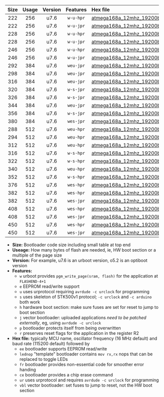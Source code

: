 |Size|Usage|Version|Features|Hex file|
|:-:|:-:|:-:|:-:|:--|
|222|256|u7.6|`w-u-hpr`|[atmega168a_12mhz_19200bps_ur.hex](https://raw.githubusercontent.com/stefanrueger/urboot/main//atmega168a_12mhz_19200bps_ur.hex)|
|222|256|u7.6|`w-u-jpr`|[atmega168a_12mhz_19200bps_ur_vbl.hex](https://raw.githubusercontent.com/stefanrueger/urboot/main//atmega168a_12mhz_19200bps_ur_vbl.hex)|
|228|256|u7.6|`w-u-hpr`|[atmega168a_12mhz_19200bps_lednop_ur.hex](https://raw.githubusercontent.com/stefanrueger/urboot/main//atmega168a_12mhz_19200bps_lednop_ur.hex)|
|228|256|u7.6|`w-u-jpr`|[atmega168a_12mhz_19200bps_lednop_ur_vbl.hex](https://raw.githubusercontent.com/stefanrueger/urboot/main//atmega168a_12mhz_19200bps_lednop_ur_vbl.hex)|
|246|256|u7.6|`w-u-hpr`|[atmega168a_12mhz_19200bps_lednop_fr_ur.hex](https://raw.githubusercontent.com/stefanrueger/urboot/main//atmega168a_12mhz_19200bps_lednop_fr_ur.hex)|
|246|256|u7.6|`w-u-jpr`|[atmega168a_12mhz_19200bps_lednop_fr_ur_vbl.hex](https://raw.githubusercontent.com/stefanrueger/urboot/main//atmega168a_12mhz_19200bps_lednop_fr_ur_vbl.hex)|
|292|384|u7.6|`weu-jpr`|[atmega168a_12mhz_19200bps_ee_ur_vbl.hex](https://raw.githubusercontent.com/stefanrueger/urboot/main//atmega168a_12mhz_19200bps_ee_ur_vbl.hex)|
|298|384|u7.6|`weu-jpr`|[atmega168a_12mhz_19200bps_ee_lednop_ur_vbl.hex](https://raw.githubusercontent.com/stefanrueger/urboot/main//atmega168a_12mhz_19200bps_ee_lednop_ur_vbl.hex)|
|316|384|u7.6|`weu-jpr`|[atmega168a_12mhz_19200bps_ee_lednop_fr_ur_vbl.hex](https://raw.githubusercontent.com/stefanrueger/urboot/main//atmega168a_12mhz_19200bps_ee_lednop_fr_ur_vbl.hex)|
|320|384|u7.6|`w-s-jpr`|[atmega168a_12mhz_19200bps_vbl.hex](https://raw.githubusercontent.com/stefanrueger/urboot/main//atmega168a_12mhz_19200bps_vbl.hex)|
|326|384|u7.6|`w-s-jpr`|[atmega168a_12mhz_19200bps_lednop_vbl.hex](https://raw.githubusercontent.com/stefanrueger/urboot/main//atmega168a_12mhz_19200bps_lednop_vbl.hex)|
|344|384|u7.6|`weu-jpr`|[atmega168a_12mhz_19200bps_ee_lednop_fr_ce_ur_vbl.hex](https://raw.githubusercontent.com/stefanrueger/urboot/main//atmega168a_12mhz_19200bps_ee_lednop_fr_ce_ur_vbl.hex)|
|356|384|u7.6|`w-s-jpr`|[atmega168a_12mhz_19200bps_lednop_fr_vbl.hex](https://raw.githubusercontent.com/stefanrueger/urboot/main//atmega168a_12mhz_19200bps_lednop_fr_vbl.hex)|
|380|384|u7.6|`wes-jpr`|[atmega168a_12mhz_19200bps_ee_vbl.hex](https://raw.githubusercontent.com/stefanrueger/urboot/main//atmega168a_12mhz_19200bps_ee_vbl.hex)|
|288|512|u7.6|`weu-hpr`|[atmega168a_12mhz_19200bps_ee_ur.hex](https://raw.githubusercontent.com/stefanrueger/urboot/main//atmega168a_12mhz_19200bps_ee_ur.hex)|
|294|512|u7.6|`weu-hpr`|[atmega168a_12mhz_19200bps_ee_lednop_ur.hex](https://raw.githubusercontent.com/stefanrueger/urboot/main//atmega168a_12mhz_19200bps_ee_lednop_ur.hex)|
|312|512|u7.6|`weu-hpr`|[atmega168a_12mhz_19200bps_ee_lednop_fr_ur.hex](https://raw.githubusercontent.com/stefanrueger/urboot/main//atmega168a_12mhz_19200bps_ee_lednop_fr_ur.hex)|
|316|512|u7.6|`w-s-hpr`|[atmega168a_12mhz_19200bps.hex](https://raw.githubusercontent.com/stefanrueger/urboot/main//atmega168a_12mhz_19200bps.hex)|
|322|512|u7.6|`w-s-hpr`|[atmega168a_12mhz_19200bps_lednop.hex](https://raw.githubusercontent.com/stefanrueger/urboot/main//atmega168a_12mhz_19200bps_lednop.hex)|
|340|512|u7.6|`weu-hpr`|[atmega168a_12mhz_19200bps_ee_lednop_fr_ce_ur.hex](https://raw.githubusercontent.com/stefanrueger/urboot/main//atmega168a_12mhz_19200bps_ee_lednop_fr_ce_ur.hex)|
|352|512|u7.6|`w-s-hpr`|[atmega168a_12mhz_19200bps_lednop_fr.hex](https://raw.githubusercontent.com/stefanrueger/urboot/main//atmega168a_12mhz_19200bps_lednop_fr.hex)|
|376|512|u7.6|`wes-hpr`|[atmega168a_12mhz_19200bps_ee.hex](https://raw.githubusercontent.com/stefanrueger/urboot/main//atmega168a_12mhz_19200bps_ee.hex)|
|382|512|u7.6|`wes-hpr`|[atmega168a_12mhz_19200bps_ee_lednop.hex](https://raw.githubusercontent.com/stefanrueger/urboot/main//atmega168a_12mhz_19200bps_ee_lednop.hex)|
|382|512|u7.6|`wes-jpr`|[atmega168a_12mhz_19200bps_ee_lednop_vbl.hex](https://raw.githubusercontent.com/stefanrueger/urboot/main//atmega168a_12mhz_19200bps_ee_lednop_vbl.hex)|
|408|512|u7.6|`wes-hpr`|[atmega168a_12mhz_19200bps_ee_lednop_fr.hex](https://raw.githubusercontent.com/stefanrueger/urboot/main//atmega168a_12mhz_19200bps_ee_lednop_fr.hex)|
|408|512|u7.6|`wes-jpr`|[atmega168a_12mhz_19200bps_ee_lednop_fr_vbl.hex](https://raw.githubusercontent.com/stefanrueger/urboot/main//atmega168a_12mhz_19200bps_ee_lednop_fr_vbl.hex)|
|450|512|u7.6|`wes-hpr`|[atmega168a_12mhz_19200bps_ee_lednop_fr_ce.hex](https://raw.githubusercontent.com/stefanrueger/urboot/main//atmega168a_12mhz_19200bps_ee_lednop_fr_ce.hex)|
|450|512|u7.6|`wes-jpr`|[atmega168a_12mhz_19200bps_ee_lednop_fr_ce_vbl.hex](https://raw.githubusercontent.com/stefanrueger/urboot/main//atmega168a_12mhz_19200bps_ee_lednop_fr_ce_vbl.hex)|

- **Size:** Bootloader code size including small table at top end
- **Useage:** How many bytes of flash are needed, ie, HW boot section or a multiple of the page size
- **Version:** For example, u7.6 is an urboot version, o5.2 is an optiboot version
- **Features:**
  + `w` urboot provides `pgm_write_page(sram, flash)` for the application at `FLASHEND-4+1`
  + `e` EEPROM read/write support
  + `u` uses urprotocol requiring `avrdude -c urclock` for programming
  + `s` uses skeleton of STK500v1 protocol; `-c urclock` and `-c arduino` both work
  + `h` hardware boot section: make sure fuses are set for reset to jump to boot section
  + `j` vector bootloader: uploaded applications *need to be patched externally*, eg, using `avrdude -c urclock`
  + `p` bootloader protects itself from being overwritten
  + `r` preserves reset flags for the application in the register R2
- **Hex file:** typically MCU name, oscillator frequency (16 MHz default) and baud rate (115200 default) followed by
  + `ee` bootloader supports EEPROM read/write
  + `lednop` "template" bootloader contains `mov rx,rx` nops that can be replaced to toggle LEDs
  + `fr` bootloader provides non-essential code for smoother error handing
  + `ce` bootloader provides a chip erase command
  + `ur` uses urprotocol and requires `avrdude -c urclock` for programming
  + `vbl` vector bootloader: set fuses to jump to reset, not the HW boot section
